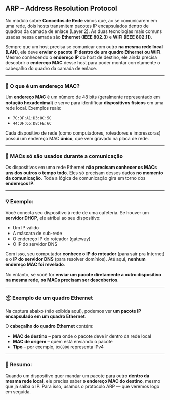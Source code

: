 ## ARP – Address Resolution Protocol

No módulo sobre **Conceitos de Rede** vimos que, ao se comunicarem em uma rede, dois hosts transmitem pacotes IP encapsulados dentro de quadros da camada de enlace (Layer 2). As duas tecnologias mais comuns usadas nessa camada são **Ethernet (IEEE 802.3)** e **WiFi (IEEE 802.11)**.

Sempre que um host precisa se comunicar com outro **na mesma rede local (LAN)**, ele deve **enviar o pacote IP dentro de um quadro Ethernet ou WiFi**. Mesmo conhecendo o **endereço IP** do host de destino, ele ainda precisa descobrir o **endereço MAC** desse host para poder montar corretamente o cabeçalho do quadro da camada de enlace.

---

### 📌 O que é um endereço MAC?

Um **endereço MAC** é um número de 48 bits (geralmente representado em **notação hexadecimal**) e serve para identificar **dispositivos físicos** em uma rede local. Exemplos reais:

* `7C:DF:A1:D3:8C:5C`
* `44:DF:65:D8:FE:6C`

Cada dispositivo de rede (como computadores, roteadores e impressoras) possui um endereço MAC **único**, que vem gravado na placa de rede.

---

### 🔁 MACs só são usados durante a comunicação

Os dispositivos em uma rede Ethernet **não precisam conhecer os MACs uns dos outros o tempo todo**. Eles só precisam desses dados **no momento da comunicação**. Toda a lógica de comunicação gira em torno dos **endereços IP**.

---

### 💡 Exemplo:

Você conecta seu dispositivo à rede de uma cafeteria. Se houver um **servidor DHCP**, ele atribui ao seu dispositivo:

* Um IP válido
* A máscara de sub-rede
* O endereço IP do roteador (gateway)
* O IP do servidor DNS

Com isso, seu computador **conhece o IP do roteador** (para sair pra Internet) e o **IP do servidor DNS** (para resolver domínios). Até aqui, **nenhum endereço MAC foi revelado**.

No entanto, se você for **enviar um pacote diretamente a outro dispositivo na mesma rede**, **os MACs precisam ser descobertos**.

---

### 📦 Exemplo de um quadro Ethernet

Na captura abaixo (não exibida aqui), podemos ver **um pacote IP encapsulado em um quadro Ethernet**.

O **cabeçalho do quadro Ethernet** contém:

* **MAC de destino** – para onde o pacote deve ir dentro da rede local
* **MAC de origem** – quem está enviando o pacote
* **Tipo** – por exemplo, `0x0800` representa IPv4

---

### 🧠 Resumo:

Quando um dispositivo quer mandar um pacote para outro **dentro da mesma rede local**, ele precisa saber **o endereço MAC do destino**, mesmo que já saiba o IP. Para isso, usamos o protocolo ARP — que veremos logo em seguida.

